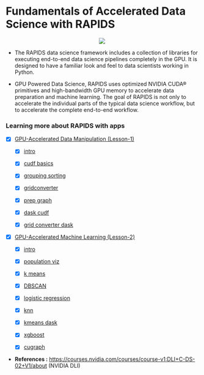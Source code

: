 # Fundamentals of Accelerated Data Science with RAPIDS

<p align="center">
  <img src="https://user-images.githubusercontent.com/54184905/98460580-b2a73880-21b6-11eb-8293-b511f4d009c0.png" />
</p>

* The RAPIDS data science framework includes a collection of libraries for executing end-to-end data science pipelines completely in the GPU. It is designed to have a familiar look and feel to data scientists working in Python.

* GPU Powered Data Science, RAPIDS uses optimized NVIDIA CUDA® primitives and high-bandwidth GPU memory to accelerate data preparation and machine learning. The goal of RAPIDS is not only to accelerate the individual parts of the typical data science workflow, but to accelerate the complete end-to-end workflow.

### Learning more about RAPIDS with apps

* [x] [GPU-Accelerated Data Manipulation (Lesson-1)](/Lesson-1)
    
    * [x] [intro](/Lesson-1/1-01_intro.ipynb)    

    * [x] [cudf basics](/Lesson-1/1-02_cudf_basics.ipynb)
    
    * [x] [grouping sorting](/Lesson-1/1-03_grouping_sorting.ipynb)
    
    * [x] [gridconverter](/Lesson-1/1-04_grid_converter.ipynb)
    
    * [x] [prep graph](/Lesson-1/1-05_prep_graph.ipynb)
    
    * [x] [dask cudf](/Lesson-1/1-06_dask-cudf.ipynb)
    
    * [x] [grid converter dask](/Lesson-1/1-07_grid_converter_dask.ipynb)
    

* [x] [GPU-Accelerated Machine Learning (Lesson-2)](/Lesson-2)

    * [x] [intro](/Lesson-2/2-01_intro.ipynb)
    
    * [x] [population viz](/Lesson-2/2-02_population_viz.ipynb)
    
    * [x] [k means](/Lesson-2/2-03_k-means.ipynb)
    
    * [x] [DBSCAN](/Lesson-2/2-04_DBSCAN.ipynb)
    
    * [x] [logistic regression](/Lesson-2/2-05_logistic_regression.ipynb)
    
    * [x] [knn](/Lesson-2/2-06_knn.ipynb)
    
    * [x] [kmeans dask](/Lesson-2/2-07_kmeans_dask.ipynb)
    
    * [x] [xgboost](/Lesson-2/2-08_xgboost.ipynb)
    
    * [x] [cugraph](/Lesson-2/2-09_cugraph.ipynb)


* **References :** https://courses.nvidia.com/courses/course-v1:DLI+C-DS-02+V1/about (NVIDIA DLI)